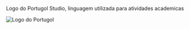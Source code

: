 Logo do Portugol Studio, linguagem utilizada para atividades academicas

![Logo do Portugol](https://www.google.com/search?q=portugol+studio&safe=active&sca_esv=3d5ed972a4208e78&sca_upv=1&rlz=1C1GCEU_pt-BRBR1123BR1123&udm=2&source=iu&ictx=1&vet=1&fir=4NSM7UQfCWQgQM%252CH3sP2eyNHH3hUM%252C%252Fg%252F11f006dkw2%253Bc3ucTmknV_DQ4M%252CJIWgMeEcV1sz8M%252C_%253BCVwM6pWCxelU3M%252CQUIshMrxR5XhoM%252C_%253Bi6LIq-xCfmjQIM%252CgmLqpx7LJNlT1M%252C_%253Bds5bLqPCyYxGrM%252CGWnUznWTmpIjpM%252C_&usg=AI4_-kQD8uJuF_EYwzyATBZL5x-eWuBEuQ&sa=X&ved=2ahUKEwirwJf37tyIAxXACLkGHcyxMdkQ_B16BAgtEAE#vhid=4NSM7UQfCWQgQM&vssid=mosaic)
